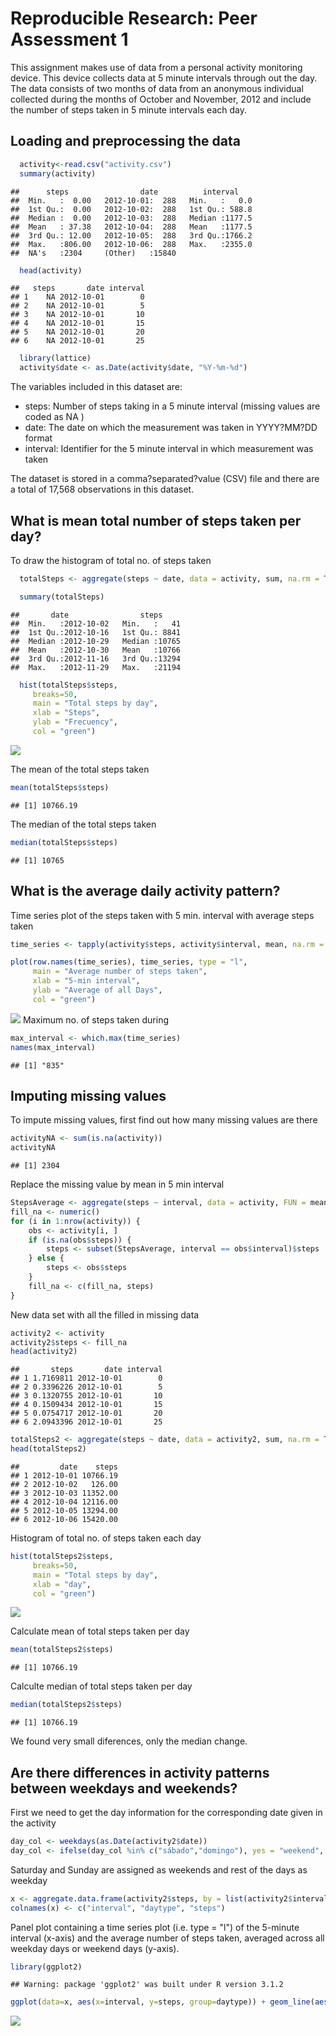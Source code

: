 # Reproducible Research: Peer Assessment 1

This assignment makes use of data from a personal activity monitoring device. This device collects data at 5 minute intervals through out the day. The data consists of two months of data from an anonymous individual collected during the months of October and November, 2012 and include the number of steps taken in 5 minute intervals each day.

## Loading and preprocessing the data


```r
  activity<-read.csv("activity.csv")
  summary(activity)
```

```
##      steps                date          interval     
##  Min.   :  0.00   2012-10-01:  288   Min.   :   0.0  
##  1st Qu.:  0.00   2012-10-02:  288   1st Qu.: 588.8  
##  Median :  0.00   2012-10-03:  288   Median :1177.5  
##  Mean   : 37.38   2012-10-04:  288   Mean   :1177.5  
##  3rd Qu.: 12.00   2012-10-05:  288   3rd Qu.:1766.2  
##  Max.   :806.00   2012-10-06:  288   Max.   :2355.0  
##  NA's   :2304     (Other)   :15840
```

```r
  head(activity)
```

```
##   steps       date interval
## 1    NA 2012-10-01        0
## 2    NA 2012-10-01        5
## 3    NA 2012-10-01       10
## 4    NA 2012-10-01       15
## 5    NA 2012-10-01       20
## 6    NA 2012-10-01       25
```

```r
  library(lattice)
  activity$date <- as.Date(activity$date, "%Y-%m-%d")
```
The variables included in this dataset are:

- steps: Number of steps taking in a 5 minute interval (missing values are coded as NA )
- date: The date on which the measurement was taken in YYYY?MM?DD format
- interval: Identifier for the 5 minute interval in which measurement was taken

The dataset is stored in a comma?separated?value (CSV) file and there are a total of 17,568 observations in this dataset. 


## What is mean total number of steps taken per day?

To draw the histogram of total no. of steps taken

```r
  totalSteps <- aggregate(steps ~ date, data = activity, sum, na.rm = TRUE)

  summary(totalSteps)
```

```
##       date                steps      
##  Min.   :2012-10-02   Min.   :   41  
##  1st Qu.:2012-10-16   1st Qu.: 8841  
##  Median :2012-10-29   Median :10765  
##  Mean   :2012-10-30   Mean   :10766  
##  3rd Qu.:2012-11-16   3rd Qu.:13294  
##  Max.   :2012-11-29   Max.   :21194
```

```r
  hist(totalSteps$steps, 
     breaks=50,     
     main = "Total steps by day", 
     xlab = "Steps", 
     ylab = "Frecuency",
     col = "green")
```

![](PA1_template_files/figure-html/unnamed-chunk-2-1.png) 



The mean of the total steps taken


```r
mean(totalSteps$steps)
```

```
## [1] 10766.19
```

The median of the total steps taken


```r
median(totalSteps$steps)
```

```
## [1] 10765
```

## What is the average daily activity pattern?

Time series plot of the steps taken with 5 min. interval with average steps taken


```r
time_series <- tapply(activity$steps, activity$interval, mean, na.rm = TRUE)

plot(row.names(time_series), time_series, type = "l", 
     main = "Average number of steps taken", 
     xlab = "5-min interval", 
     ylab = "Average of all Days", 
     col = "green")
```

![](PA1_template_files/figure-html/unnamed-chunk-5-1.png) 
Maximum no. of steps taken during

```r
max_interval <- which.max(time_series)
names(max_interval)
```

```
## [1] "835"
```



## Imputing missing values
To impute missing values, first find out how many missing values are there


```r
activityNA <- sum(is.na(activity))
activityNA
```

```
## [1] 2304
```
Replace the missing value by mean in 5 min interval


```r
StepsAverage <- aggregate(steps ~ interval, data = activity, FUN = mean)
fill_na <- numeric()
for (i in 1:nrow(activity)) {
    obs <- activity[i, ]
    if (is.na(obs$steps)) {
        steps <- subset(StepsAverage, interval == obs$interval)$steps
    } else {
        steps <- obs$steps
    }
    fill_na <- c(fill_na, steps)
}
```
New data set with all the filled in missing data


```r
activity2 <- activity
activity2$steps <- fill_na
head(activity2)
```

```
##       steps       date interval
## 1 1.7169811 2012-10-01        0
## 2 0.3396226 2012-10-01        5
## 3 0.1320755 2012-10-01       10
## 4 0.1509434 2012-10-01       15
## 5 0.0754717 2012-10-01       20
## 6 2.0943396 2012-10-01       25
```

```r
totalSteps2 <- aggregate(steps ~ date, data = activity2, sum, na.rm = TRUE)
head(totalSteps2)
```

```
##         date    steps
## 1 2012-10-01 10766.19
## 2 2012-10-02   126.00
## 3 2012-10-03 11352.00
## 4 2012-10-04 12116.00
## 5 2012-10-05 13294.00
## 6 2012-10-06 15420.00
```
Histogram of total no. of steps taken each day

```r
hist(totalSteps2$steps, 
     breaks=50, 
     main = "Total steps by day", 
     xlab = "day", 
     col = "green")
```

![](PA1_template_files/figure-html/unnamed-chunk-10-1.png) 

Calculate mean of total steps taken per day

```r
mean(totalSteps2$steps)
```

```
## [1] 10766.19
```

Calculte median of total steps taken per day

```r
median(totalSteps2$steps)
```

```
## [1] 10766.19
```

We found very small diferences, only the median change.


## Are there differences in activity patterns between weekdays and weekends?

First we need to get the day information for the corresponding date given in the activity

```r
day_col <- weekdays(as.Date(activity2$date))
day_col <- ifelse(day_col %in% c("sábado","domingo"), yes = "weekend", "weekday")
```
Saturday and Sunday are assigned as weekends and rest of the days as weekday

```r
x <- aggregate.data.frame(activity2$steps, by = list(activity2$interval, day_col), FUN = mean, na.rm = T)
colnames(x) <- c("interval", "daytype", "steps")
```
Panel plot containing a time series plot (i.e. type = "l") of the 5-minute interval (x-axis) and the average number of steps taken, averaged across all weekday days or weekend days (y-axis).


```r
library(ggplot2)
```

```
## Warning: package 'ggplot2' was built under R version 3.1.2
```

```r
ggplot(data=x, aes(x=interval, y=steps, group=daytype)) + geom_line(aes(color=daytype)) + facet_wrap(~ daytype, nrow=2)
```

![](PA1_template_files/figure-html/unnamed-chunk-15-1.png) 
